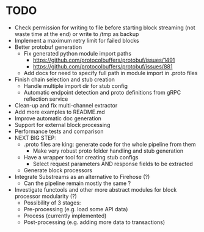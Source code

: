 # TODO
* Check permission for writing to file before starting block streaming (not waste time at the end) or write to /tmp as backup
* Implement a maximum retry limit for failed blocks
* Better protobuf generation
  - Fix generated python module import paths
    + https://github.com/protocolbuffers/protobuf/issues/1491
    + https://github.com/protocolbuffers/protobuf/issues/881
  - Add docs for need to specify full path in module import in .proto files
* Finish chain selection and stub creation
  - Handle multiple import dir for stub config
  - Automatic endpoint detection and proto definitions from gRPC reflection service
* Clean-up and fix multi-channel extractor
* Add more examples to README.md
* Improve automatic doc generation
* Support for external block processing
* Performance tests and comparison
* NEXT BIG STEP:
  - .proto files are king: generate code for the whole pipeline from them
    + Make very robust proto folder handling and stub generation
  - Have a wrapper tool for creating stub configs
    + Select request parameters AND response fields to be extracted
  - Generate block processors
* Integrate Substreams as an alternative to Firehose (?)
  - Can the pipeline remain mostly the same ?
* Investigate functools and other more abstract modules for block processor modularity (?)
  - Possibility of 3 stages:
  - Pre-processing (e.g. load some API data)
  - Process (currently implemented)
  - Post-processing (e.g. adding more data to transactions)